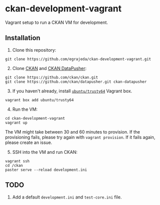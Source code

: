 # ckan-development-vagrant

Vagrant setup to run a CKAN VM for development.

## Installation

  1. Clone this repository:

  ```
  git clone https://github.com/egrajeda/ckan-development-vagrant.git
  ```

  2. Clone [CKAN](https://github.com/ckan/ckan) and [CKAN DataPusher](https://github.com/ckan/datapusher):
  
  ```
  git clone https://github.com/ckan/ckan.git
  git clone https://github.com/ckan/datapusher.git ckan-datapusher
  ```
  
  3. If you haven't already, install [`ubuntu/trusty64`](https://atlas.hashicorp.com/ubuntu/boxes/trusty64) Vagrant box.
  
  ```
  vagrant box add ubuntu/trusty64
  ```
  
  4. Run the VM:
  
  ```
  cd ckan-development-vagrant 
  vagrant up
  ```
  
  The VM might take between 30 and 60 minutes to provision. If the provisioning fails, please try again with
  `vagrant provision`. If it fails again, please create an issue.
  
  5. SSH into the VM and run CKAN:
  
  ```
  vagrant ssh
  cd /ckan
  paster serve --reload development.ini
  ```
  
## TODO

1. Add a default `development.ini` and `test-core.ini` file.
